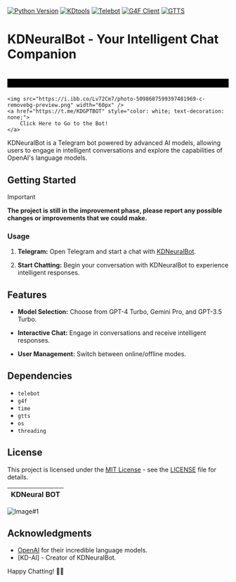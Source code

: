 [![Python Version](https://img.shields.io/badge/Python-3.8%2B-magenta)](https://www.python.org/downloads/release)
[![KDtools](https://img.shields.io/badge/KD-Tools-blue?logo=telegram)](https://t.me/KDTOOLS)
[![Telebot](https://img.shields.io/badge/Telebot-4.16.1-red)](https://github.com/eternnoir/pyTelegramBotAPI)
[![G4F Client](https://img.shields.io/badge/G4F-Client-yellow)](https://pypi.org/project/g4f/)
[![GTTS](https://img.shields.io/badge/gTTS-2.5.1-green)](https://github.com/pndurette/gTTS)

# KDNeuralBot - Your Intelligent Chat Companion

# <div style="background-color: black; padding: 10px;">
    <img src="https://i.ibb.co/Lv72Cm7/photo-5098607599397481969-c-removebg-preview.png" width="60px" />
    <a href="https://t.me/KDGPTBOT" style="color: white; text-decoration: none;">
        Click Here to Go to the Bot!
    </a>
</div>

KDNeuralBot is a Telegram bot powered by advanced AI models, allowing users to engage in intelligent conversations and explore the capabilities of OpenAI's language models.

## Getting Started

> [!IMPORTANT]
> **The project is still in the improvement phase, please report any possible changes or improvements that we could make.**


### Usage

1. **Telegram:** Open Telegram and start a chat with [KDNeuralBot](https://t.me/KDGPTBOT).

2. **Start Chatting:** Begin your conversation with KDNeuralBot to experience intelligent responses.

## Features

- **Model Selection:** Choose from GPT-4 Turbo, Gemini Pro, and GPT-3.5 Turbo.

- **Interactive Chat:** Engage in conversations and receive intelligent responses.

- **User Management:** Switch between online/offline modes.

## Dependencies

- `telebot`
- `g4f`
- `time`
- `gtts`
- `os`
- `threading`

## License

This project is licensed under the [MIT License](LICENSE) - see the [LICENSE](LICENSE) file for details.

| KDNeural BOT |
| :-: |
![Image#1](https://i.ibb.co/ygB20dD/photo-5136864118643469151-y.jpg)

## Acknowledgments

- [OpenAI](https://openai.com) for their incredible language models.
- [KD-AI] - Creator of KDNeuralBot.

Happy Chatting! 🤖🚀
